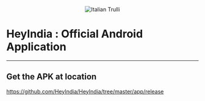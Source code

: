
<p align="center">
  <img src="https://avatars1.githubusercontent.com/u/44719578?s=400&u=68afb2cbff6c1d14aeac056dc6c908c1ae5a0d40&v=4" alt="Italian Trulli" />
</p>

# HeyIndia : Official Android Application
----------

## Get the APK at location 
https://github.com/HeyIndia/HeyIndia/tree/master/app/release
